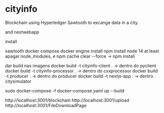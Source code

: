 # cityinfo

Blockchain using Hyperledger Sawtooth to excange data in a city.

and nextwebapp


install

sawtooth
docker compose
docker engine
install npm
install node 14 at least
apagar node_modules, e npm cache clear --force -> npm install

dar build nas imagens
docker build -t cityinfo-client .  -> dentro do pyclient
docker build -t cityinfo-processor .  -> dentro do cxxprocessor
docker build -t producer . -> dentro do producer
docker build -t nextjs-app . -> dentro citysimulator

sudo docker-compose -f docker-compose.yaml up --build

http://localhost:3001/blockchain
http://localhost:3001/upload
http://localhost:3001/FileDownloadPage